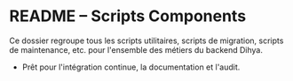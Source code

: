 # README – Scripts Components

Ce dossier regroupe tous les scripts utilitaires, scripts de migration, scripts de maintenance, etc. pour l'ensemble des métiers du backend Dihya.

- Prêt pour l'intégration continue, la documentation et l'audit.
